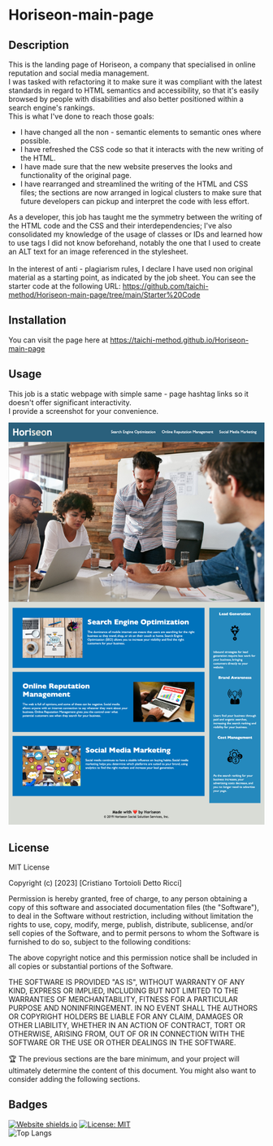 # Horiseon-main-page

## Description

This is the landing page of Horiseon, a company that specialised in online reputation and social media management.<br />
I was tasked with refactoring it to make sure it was compliant with the latest standards in regard to HTML semantics and accessibility, so that it's easily browsed by people with disabilities and also better positioned within a search engine's rankings. <br />
This is what I've done to reach those goals:<br />

- I have changed all the non - semantic elements to semantic ones where possible.
- I have refreshed the CSS code so that it interacts with the new writing of the HTML.
- I have made sure that the new website preserves the looks and functionality of the original page. 
- I have rearranged and streamlined the writing of the HTML and CSS files; the sections are now arranged in logical clusters to make sure that future developers can pickup and interpret the code with less effort.

As a developer, this job has taught me the symmetry between the writing of the HTML code and the CSS and their interdependencies; I've also consolidated my knowledge of the usage of classes or IDs and learned how to use tags I did not know beforehand, notably the <aria-label> one that I used to create an ALT text for an image referenced in the stylesheet.<br />
<br />
In the interest of anti - plagiarism rules, I declare I have used non original material as a starting point, as indicated by the job sheet. You can see the starter code at the following URL: <a href="https://github.com/taichi-method/Horiseon-main-page/tree/main/Starter%20Code">https://github.com/taichi-method/Horiseon-main-page/tree/main/Starter%20Code </a>

## Installation

You can visit the page here at <a href="https://taichi-method.github.io/Horiseon-main-page" target="_blank">https://taichi-method.github.io/Horiseon-main-page </a>

## Usage

This job is a static webpage with simple same - page hashtag links so it doesn't offer significant interactivity. <br />
I provide a screenshot for your convenience.
   
![Horison main page's screenshot](assets/images/screenshot.png)

## License

MIT License

Copyright (c) [2023] [Cristiano Tortoioli Detto Ricci]

Permission is hereby granted, free of charge, to any person obtaining a copy
of this software and associated documentation files (the "Software"), to deal
in the Software without restriction, including without limitation the rights
to use, copy, modify, merge, publish, distribute, sublicense, and/or sell
copies of the Software, and to permit persons to whom the Software is
furnished to do so, subject to the following conditions:

The above copyright notice and this permission notice shall be included in all
copies or substantial portions of the Software.

THE SOFTWARE IS PROVIDED "AS IS", WITHOUT WARRANTY OF ANY KIND, EXPRESS OR
IMPLIED, INCLUDING BUT NOT LIMITED TO THE WARRANTIES OF MERCHANTABILITY,
FITNESS FOR A PARTICULAR PURPOSE AND NONINFRINGEMENT. IN NO EVENT SHALL THE
AUTHORS OR COPYRIGHT HOLDERS BE LIABLE FOR ANY CLAIM, DAMAGES OR OTHER
LIABILITY, WHETHER IN AN ACTION OF CONTRACT, TORT OR OTHERWISE, ARISING FROM,
OUT OF OR IN CONNECTION WITH THE SOFTWARE OR THE USE OR OTHER DEALINGS IN THE
SOFTWARE.

🏆 The previous sections are the bare minimum, and your project will ultimately determine the content of this document. You might also want to consider adding the following sections.

## Badges

[![Website shields.io](https://img.shields.io/website-up-down-green-red/http/shields.io.svg)](https://taichi-method.github.io/Horiseon-main-page)
[![License: MIT](https://img.shields.io/badge/License-MIT-yellow.svg)](https://opensource.org/licenses/MIT) <br />
![Top Langs](https://github-readme-stats.vercel.app/api/top-langs/?username=taichi-method&layout=compact)
